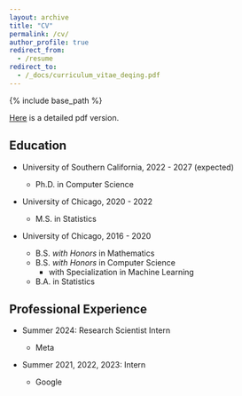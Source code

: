 ```yaml
---
layout: archive
title: "CV"
permalink: /cv/
author_profile: true
redirect_from:
  - /resume
redirect_to:
  - /_docs/curriculum_vitae_deqing.pdf
---
```


{% include base_path %}

[Here](/_docs/curriculum_vitae_deqing.pdf) is a detailed pdf version.

## Education
* University of Southern California, 2022 - 2027 (expected)
  * Ph.D. in Computer Science

* University of Chicago, 2020 - 2022
  * M.S. in Statistics
  
* University of Chicago, 2016 - 2020
  * B.S. _with Honors_ in Mathematics
  * B.S. _with Honors_ in Computer Science  
    * with Specialization in Machine Learning
  * B.A. in Statistics

## Professional Experience
* Summer 2024: Research Scientist Intern
  * Meta

* Summer 2021, 2022, 2023: Intern
  * Google
